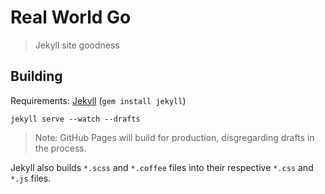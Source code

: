 # Real World Go

> Jekyll site goodness
 
## Building

Requirements: [Jekyll](http://jekyllrb.com) (`gem install jekyll`)

```
jekyll serve --watch --drafts
```

> Note: GitHub Pages will build for production, disgregarding drafts in the process.
 
Jekyll also builds `*.scss` and `*.coffee` files into their respective `*.css` and `*.js` files.
